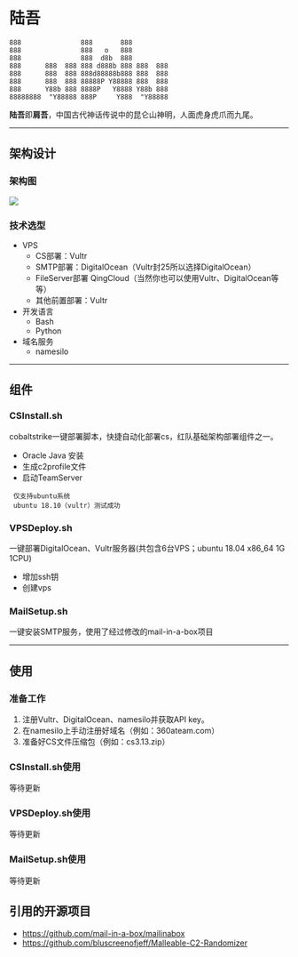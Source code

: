 # 陆吾        
```
888               888       888          
888               888   o   888          
888               888  d8b  888          
888      888  888 888 d888b 888 888  888 
888      888  888 888d88888b888 888  888 
888      888  888 88888P Y88888 888  888 
888      Y88b 888 8888P   Y8888 Y88b 888 
88888888  "Y88888 888P     Y888  "Y88888 
```
**陆吾**即**肩吾**，中国古代神话传说中的昆仑山神明，人面虎身虎爪而九尾。

----
## 架构设计
### 架构图
![](https://ws3.sinaimg.cn/large/006tKfTcly1g0yukcashpj317e0sewjv.jpg)
### 技术选型
 * VPS
    - CS部署：Vultr
    - SMTP部署：DigitalOcean（Vultr封25所以选择DigitalOcean）
    - FileServer部署 QingCloud（当然你也可以使用Vultr、DigitalOcean等等）
    - 其他前置部署：Vultr
 * 开发语言
    - Bash
    - Python
 * 域名服务
    - namesilo
----

## 组件
### CSInstall.sh 
cobaltstrike一键部署脚本，快捷自动化部署cs，红队基础架构部署组件之一。
 * Oracle Java 安装
 * 生成c2profile文件
 * 启动TeamServer
```
 仅支持ubuntu系统
 ubuntu 18.10（vultr）测试成功
```
### VPSDeploy.sh
一键部署DigitalOcean、Vultr服务器(共包含6台VPS；ubuntu 18.04 x86_64 1G 1CPU)
 * 增加ssh钥
 * 创建vps

### MailSetup.sh
一键安装SMTP服务，使用了经过修改的mail-in-a-box项目

----

## 使用
### 准备工作
 1. 注册Vultr、DigitalOcean、namesilo并获取API key。
 2. 在namesilo上手动注册好域名（例如：360ateam.com）
 3. 准备好CS文件压缩包（例如：cs3.13.zip）
### CSInstall.sh使用
等待更新

### VPSDeploy.sh使用

等待更新

### MailSetup.sh使用

等待更新

## 引用的开源项目
 * https://github.com/mail-in-a-box/mailinabox
 * https://github.com/bluscreenofjeff/Malleable-C2-Randomizer
